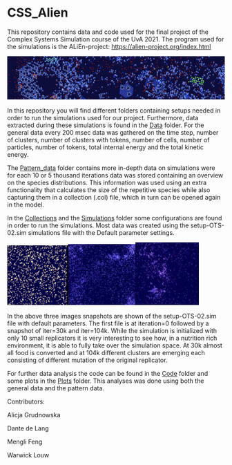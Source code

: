 # CSS_Alien

This repository contains data and code used for the final project of the Complex Systems Simulation course of the UvA 2021. The program used for the simulations is the ALiEn-project: https://alien-project.org/index.html

![sim9b-large](Plots/Additional_Media/sim9b-large.png)

In this repository you will find different folders containing setups needed in order to run the simulations used for our project. Furthermore, data extracted during these simulations is found in the [Data](https://github.com/DCCdelang/CSS_Alien/tree/main/Data) folder. For the general data every 200 msec data was gathered on the time step, number of clusters, number of clusters with tokens, number of cells, number of particles, number of tokens, total internal energy and the total kinetic energy.

The [Pattern_data](https://github.com/DCCdelang/CSS_Alien/tree/main/Pattern_data) folder contains more in-depth data on simulations were for each 10 or 5 thousand iterations data was stored containing an overview on the species distributions. This information was used using an extra functionality that calculates the size of the repetitive species while also capturing them in a collection (.col) file, which in turn can be opened again in the model.

In the [Collections](https://github.com/DCCdelang/CSS_Alien/tree/main/Collections) and the [Simulations](https://github.com/DCCdelang/CSS_Alien/tree/main/Simulations) folder some configurations are found in order to run the simulations. Most data was created using the setup-OTS-02.sim simulations file with the Default parameter settings.

<img src="Plots\Additional_Media\OTS_2_Default_start.PNG" width= 28% /><img src="Plots\Additional_Media\OTS_2_Default_30k.PNG" width= 31% /><img src="Plots\Additional_Media\OTS_2_Default_104k.PNG" width= 29% />

In the above three images snapshots are shown of the setup-OTS-02.sim file with default parameters. The first file is at iteration=0 followed by a snapshot of iter=30k and iter=104k. While the simulation is initialized with only 10 small replicators it is very interesting to see how, in a nutrition rich environment, it is able to fully take over the simulation space. At 30k almost all food is converted and at 104k different clusters are emerging each consisting of different mutation of the original replicator. 

For further data analysis the code can be found in the [Code](https://github.com/DCCdelang/CSS_Alien/tree/main/Code) folder and some plots in the [Plots](https://github.com/DCCdelang/CSS_Alien/tree/main/Plots) folder. This analyses was done using both the general data and the pattern data. 

Contributors:

Alicja Grudnowska

Dante de Lang

Mengli Feng

Warwick Louw

